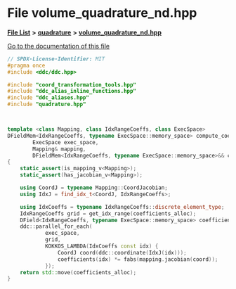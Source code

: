 

# File volume\_quadrature\_nd.hpp

[**File List**](files.md) **>** [**quadrature**](dir_264321be3574e3b1cf375050e213576e.md) **>** [**volume\_quadrature\_nd.hpp**](volume__quadrature__nd_8hpp.md)

[Go to the documentation of this file](volume__quadrature__nd_8hpp.md)


```C++
// SPDX-License-Identifier: MIT
#pragma once
#include <ddc/ddc.hpp>

#include "coord_transformation_tools.hpp"
#include "ddc_alias_inline_functions.hpp"
#include "ddc_aliases.hpp"
#include "quadrature.hpp"



template <class Mapping, class IdxRangeCoeffs, class ExecSpace>
DFieldMem<IdxRangeCoeffs, typename ExecSpace::memory_space> compute_coeffs_on_mapping(
        ExecSpace exec_space,
        Mapping& mapping,
        DFieldMem<IdxRangeCoeffs, typename ExecSpace::memory_space>&& coefficients_alloc)
{
    static_assert(is_mapping_v<Mapping>);
    static_assert(has_jacobian_v<Mapping>);

    using CoordJ = typename Mapping::CoordJacobian;
    using IdxJ = find_idx_t<CoordJ, IdxRangeCoeffs>;

    using IdxCoeffs = typename IdxRangeCoeffs::discrete_element_type;
    IdxRangeCoeffs grid = get_idx_range(coefficients_alloc);
    DField<IdxRangeCoeffs, typename ExecSpace::memory_space> coefficients(coefficients_alloc);
    ddc::parallel_for_each(
            exec_space,
            grid,
            KOKKOS_LAMBDA(IdxCoeffs const idx) {
                CoordJ coord(ddc::coordinate(IdxJ(idx)));
                coefficients(idx) *= fabs(mapping.jacobian(coord));
            });
    return std::move(coefficients_alloc);
}
```


